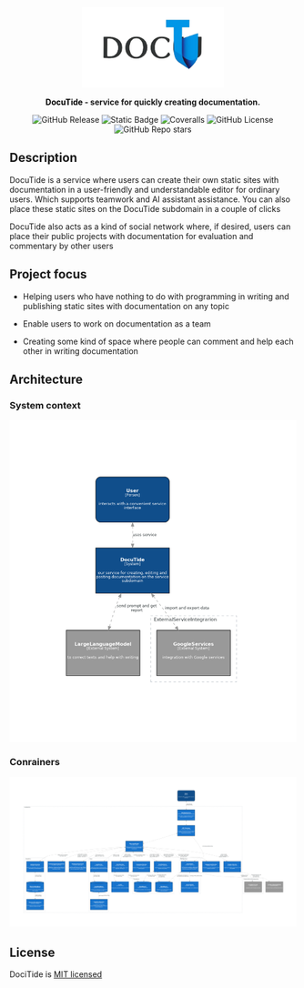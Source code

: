<p align="center">
  <a target="blank"><img src="readme/Дизайн_без_названия__2_-removebg-preview.png" width="250" alt="DocuTide logo" /></a>
</p>

<p align="center">
	<b><a href="https://github.com/neojelll/DocuTide" target="_blank" style="text-decoration: none; color: black;">DocuTide</a> - service for quickly creating documentation.</b>
</p>

<p align="center">
	<img alt="GitHub Release" src="https://img.shields.io/github/v/release/neojelll/DocuTide?include_prereleases&display_name=release&style=flat">
	<img alt="Static Badge" src="https://img.shields.io/badge/TypeScript-5.5-blue?style=flat">
	<img alt="Coveralls" src="https://img.shields.io/coverallsCoverage/github/neojelll/DocuTide?style=flat">
	<img alt="GitHub License" src="https://img.shields.io/github/license/neojelll/DocuTide?style=flat">
	<img alt="GitHub Repo stars" src="https://img.shields.io/github/stars/neojelll/DocuTide?style=social">
</p>

## Description

DocuTide is a service where users can create their own static sites with documentation in a user-friendly and understandable editor for ordinary users. Which supports teamwork and AI assistant assistance. You can also place these static sites on the DocuTide subdomain in a couple of clicks

DocuTide also acts as a kind of social network where, if desired, users can place their public projects with documentation for evaluation and commentary by other users

## Project focus

* Helping users who have nothing to do with programming in writing and publishing static sites with documentation on any topic

* Enable users to work on documentation as a team

* Creating some kind of space where people can comment and help each other in writing documentation

## Architecture

### System context

![System-context](architecture/diagrams/system-context-diagram.png)

### Conrainers

![Containers](architecture/diagrams/containers-diagram.png)

## License

DociTide is [MIT licensed](LICENSE)
